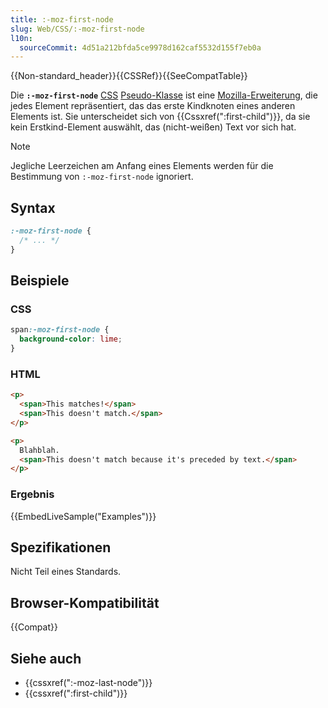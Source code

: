 ```yaml
---
title: :-moz-first-node
slug: Web/CSS/:-moz-first-node
l10n:
  sourceCommit: 4d51a212bfda5ce9978d162caf5532d155f7eb0a
---
```


{{Non-standard_header}}{{CSSRef}}{{SeeCompatTable}}

Die **`:-moz-first-node`** [CSS](/de/docs/Web/CSS) [Pseudo-Klasse](/de/docs/Web/CSS/Pseudo-classes) ist eine [Mozilla-Erweiterung](/de/docs/Web/CSS/Mozilla_Extensions), die jedes Element repräsentiert, das das erste Kindknoten eines anderen Elements ist. Sie unterscheidet sich von {{Cssxref(":first-child")}}, da sie kein Erstkind-Element auswählt, das (nicht-weißen) Text vor sich hat.

> [!NOTE]
> Jegliche Leerzeichen am Anfang eines Elements werden für die Bestimmung von `:-moz-first-node` ignoriert.

## Syntax

```css
:-moz-first-node {
  /* ... */
}
```

## Beispiele

### CSS

```css
span:-moz-first-node {
  background-color: lime;
}
```

### HTML

```html
<p>
  <span>This matches!</span>
  <span>This doesn't match.</span>
</p>

<p>
  Blahblah.
  <span>This doesn't match because it's preceded by text.</span>
</p>
```

### Ergebnis

{{EmbedLiveSample("Examples")}}

## Spezifikationen

Nicht Teil eines Standards.

## Browser-Kompatibilität

{{Compat}}

## Siehe auch

- {{cssxref(":-moz-last-node")}}
- {{cssxref(":first-child")}}
